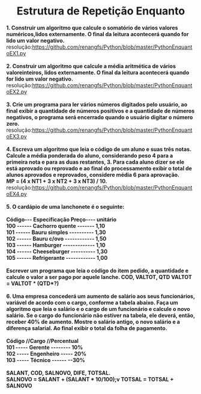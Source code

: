 <h1 align="center">Estrutura de Repetição Enquanto</h1>

<strong>1. Construir um algoritmo que calcule o somatório de vários valores numéricos,lidos externamente.
O final da leitura acontecerá quando for lido um valor negativo.</strong><br>
resolução:https://github.com/renangfs/Python/blob/master/PythonEnquantoEX1.py<br><br>
<strong> 2. Construir um algoritmo que calcule a média aritmética de vários valoreinteiros, lidos externamente. 
O final da leitura acontecerá quando for lido um valor negativo.</strong><br>
resolução:https://github.com/renangfs/Python/blob/master/PythonEnquantoEX2.py<br><br>
<strong> 3. Crie um programa para ler vários números digitados pelo usuário, ao final
exibir a quantidade de números positivos e a quantidade de números negativos,
o programa será encerrado quando o usuário digitar o número zero.</strong>
resolução:https://github.com/renangfs/Python/blob/master/PythonEnquantoEX3.py<br><br>
<strong> 4. Escreva um algoritmo que leia o código de um aluno e suas três notas.
Calcule a média ponderada do aluno, considerando peso 4 para a primeira nota
e para as duas restantes, 3. Para cada aluno dizer se ele está aprovado ou
reprovado e ao final do processamento exibir o total de alunos aprovados e
reprovados, considere média 6 para aprovação.<br>
MP = (4 x NT1 + 3 x NT2 + 3 x NT3) / 10.</strong><br>
resolução:https://github.com/renangfs/Python/blob/master/PythonEnquantoEX4.py<br><br>
<strong> 5. O cardápio de uma lanchonete é o seguinte:<br><br>
Código--- Especificação Preço---- unitário<br>
100 ------ Cachorro quente ------- 1,10<br>
101 ------ Bauru simples ---------- 1,30<br>
102 ------ Bauru c/ovo ------------ 1,50<br>
103 ------ Hamburger ------------- 1,10<br>
104 ------ Cheeseburger ---------- 1,30<br>
105 ------ Refrigerante ------------ 1,00<br><br>
Escrever um programa que leia o código do item pedido, a quantidade e calcule
o valor a ser pago por aquele lanche.
COD, VALTOT, QTD
VALTOT = VALTOT * (QTD*?)</strong><br><br>
<strong> 6. Uma empresa concederá um aumento de salário aos seus funcionários, variável de
acordo com o cargo, conforme a tabela abaixo. Faça um algoritmo que leia o salário e
o cargo de um funcionário e calcule o novo salário. Se o cargo do funcionário não estiver
na tabela, ele deverá, então, receber 40% de aumento. Mostre o salário antigo, o novo
salário e a diferença salarial. Ao final exibir o total da folha de pagamento.<br><br>
Código //Cargo //Percentual<br>
101 ----- Gerente -------- 10%<br>
102 ----- Engenheiro ----- 20%<br>
103 ----- Técnico ------ --30%<br><br>
SALANT, COD, SALNOVO, DIFE, TOTSAL.<br>
SALNOVO = SALANT + (SALANT * 10/100);v
TOTSAL = TOTSAL + SALNOVO</strong>

